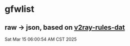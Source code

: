 # gfwlist
## raw -> json, based on [v2ray-rules-dat](https://github.com/Loyalsoldier/v2ray-rules-dat)
Sat Mar 15 06:00:54 AM CST 2025

